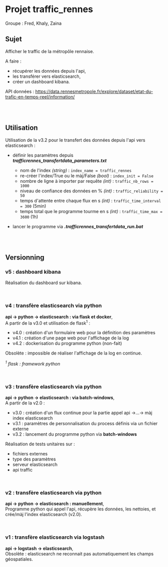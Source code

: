 # Projet traffic_rennes

Groupe : Fred, Khaly, Zaina


## Sujet

Afficher le traffic de la métropôle rennaise.

A faire :
* récupérer les données depuis l'api,
* les transférer vers elasticsearch,
* créer un dashboard kibana.

API données : https://data.rennesmetropole.fr/explore/dataset/etat-du-trafic-en-temps-reel/information/



</br></br>

## Utilisation

Utilisation de la v3.2 pour le transfert des données depuis l'api vers elasticsearch :

* définir les paramètres depuis ***trafficrennes_transfertdata_parameters.txt***
    * nom de l'index *(string)* : `index_name = traffic_rennes` 
    * re-créer l'index/True ou le màj/False *(bool)* : `index_init = False`
    * nombre de ligne à importer par requête *(int)* : `traffic_nb_rows = 1000`
    * niveau de confiance des données en % *(int)* : `traffic_reliability = 50`
    * temps d'attente entre chaque flux en s *(int)* : `traffic_time_interval = 300` (5min)
    * temps total que le programme tourme en s *(int)* : `traffic_time_max = 3600` (1h)

* lancer le programme via ***.trafficrennes_transfertdata_run.bat***



</br></br>

## Versionning

### v5 : dashboard kibana
Réalisation du dashboard sur kibana.

<br/>

### v4 : transfère elasticsearch via python
**api -> python -> elasticsearch : via flask et docker**, <br/>
A partir de la v3.0 et utilisation de flask<sup>1</sup> :
* v4.0 : création d'un formulaire web pour la définition des paramètres
* v4.1 : création d'une page web pour l'affichage de la log
* v4.2 : dockerisation du programme python (non-fait)

Obsolète : impossible de réaliser l'affichage de la log en continue.

*<sup>1</sup> flask : framework python*

<br/>

### v3 : transfère elasticsearch via python
**api -> python -> elasticsearch : via batch-windows**, <br/>
A partir de la v2.0 :
* v3.0 : création d'un flux continue pour la partie appel api ->...-> màj index elasticsearch
* v3.1 : paramètres de personnalisation du process définis via un fichier externe
* v3.2 : lancement du programme python via **batch-windows**

Réalisation de tests unitaires sur :
* fichiers externes
* type des paramètres 
* serveur elasticsearch
* api traffic

</br>

### v2 : transfère elasticsearch via python
**api -> python -> elasticsearch : manuellement**, <br/>
Programme python qui appel l'api, récupère les données, les nettoies, et crée/màj l'index elasticsearch (v2.0).

<br/>

### v1 : transfère elasticsearch via logstash
**api -> logstash -> elasticsearch**, <br/>
Obsolète : elasticsearch ne reconnait pas automatiquement les champs géospatiales.
